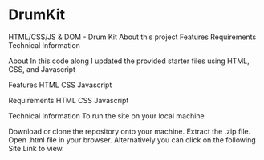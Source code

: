 # DrumKit
HTML/CSS/JS & DOM - Drum Kit
About this project
Features
Requirements
Technical Information

About
In this code along I updated the provided starter files using HTML, CSS, and Javascript


Features
 HTML
 CSS
 Javascript

Requirements
HTML
CSS
Javascript

Technical Information
To run the site on your local machine

Download or clone the repository onto your machine.
Extract the .zip file.
Open .html file in your browser.
Alternatively you can click on the following Site Link to view.
